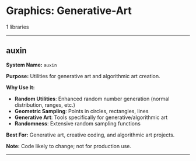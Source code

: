 # Graphics: Generative-Art

1 libraries

---

## auxin

**System Name:** `auxin`

**Purpose:** Utilities for generative art and algorithmic art creation.

**Why Use It:**
- **Random Utilities**: Enhanced random number generation (normal distribution, ranges, etc.)
- **Geometric Sampling**: Points in circles, rectangles, lines
- **Generative Art**: Tools specifically for generative/algorithmic art
- **Randomness**: Extensive random sampling functions

**Best For:** Generative art, creative coding, and algorithmic art projects.

**Note:** Code likely to change; not for production use.

---


